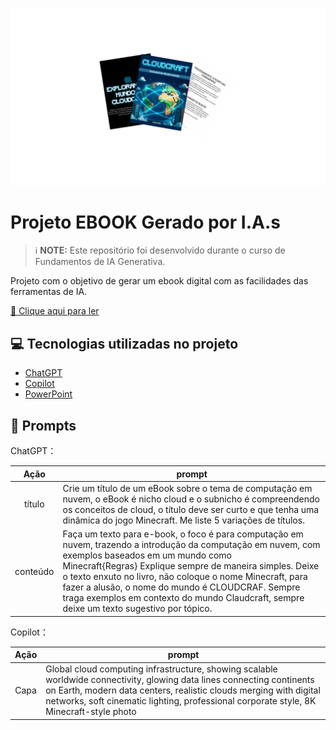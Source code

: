 <p align="center">
  <img width="1200" src="assets/figuras_cloudcraft.png" alt="Figura CloudCraft">
</p>



# Projeto EBOOK Gerado por I.A.s


 > ℹ️ **NOTE:** Este repositório foi desenvolvido durante o curso de Fundamentos de IA Generativa.

Projeto com o objetivo de gerar um ebook digital com as facilidades das ferramentas de IA.

<a 
  href="output/ebook_CloudCraft_Construindo seu mundo na nuvem.pdf" 
  type="application/pdf" 
  target="_blank" 
  title="View PDF now">
  📕 Clique aqui para ler
</a>

## 💻 Tecnologias utilizadas no projeto

- [ChatGPT](https://chat.openai.com/) 
- [Copilot](https://copilot.microsoft.com/)
- [PowerPoint](https://www.microsoft.com/en/microsoft-365/powerpoint)

## 🧠 Prompts


ChatGPT：

|   Ação   | prompt                                                                                                                                                                                                                                                                         |
| :------: | ------------------------------------------------------------------------------------------------------------------------------------------------------------------------------------------------------------------------------------------------------------------------------ |
|  título  | Crie um título de um eBook sobre o tema de computação em nuvem, o eBook é nicho cloud e o subnicho é compreendendo os conceitos de cloud, o título deve ser curto e que tenha uma dinâmica do jogo Minecraft. Me liste 5 variações de títulos.                                                      |
| conteúdo |Faça um texto para e-book, o foco é para computação em nuvem, trazendo a introdução da computação em nuvem, com exemplos baseados em um mundo como Minecraft{Regras} Explique sempre de maneira simples. Deixe o texto enxuto no livro, não coloque o nome Minecraft, para fazer a alusão, o nome do mundo é CLOUDCRAF. Sempre traga exemplos em contexto do mundo Claudcraft, sempre deixe um texto sugestivo por tópico.|


Copilot： 

|  Ação  | prompt                                                                                 |
| :----: | -------------------------------------------------------------------------------------- |
| Capa | Global cloud computing infrastructure, showing scalable worldwide connectivity, glowing data lines connecting continents on Earth, modern data centers, realistic clouds merging with digital networks, soft cinematic lighting, professional corporate style, 8K Minecraft-style photo |


